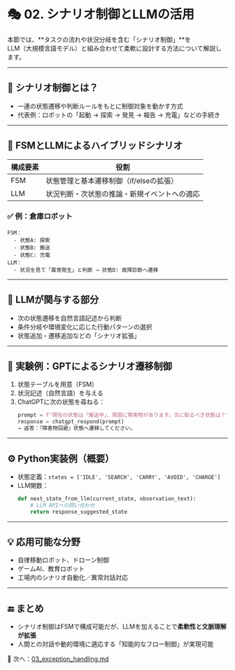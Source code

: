 # 🎭 02. シナリオ制御とLLMの活用

本節では、**タスクの流れや状況分岐を含む「シナリオ制御」**を  
LLM（大規模言語モデル）と組み合わせて柔軟に設計する方法について解説します。

---

## 🎯 シナリオ制御とは？

- 一連の状態遷移や判断ルールをもとに制御対象を動かす方式
- 代表例：ロボットの「起動 → 探索 → 発見 → 報告 → 充電」などの手続き

---

## 🔄 FSMとLLMによるハイブリッドシナリオ

| 構成要素 | 役割 |
|----------|------|
| FSM | 状態管理と基本遷移制御（if/elseの拡張） |
| LLM | 状況判断・次状態の推論・新規イベントへの適応 |

### ✅ 例：倉庫ロボット

```
FSM：
  - 状態A: 探索
  - 状態B: 搬送
  - 状態C: 充電
LLM：
  - 状況を見て「異常発生」と判断 → 状態D: 故障診断へ遷移
```

---

## 🧠 LLMが関与する部分

- 次の状態遷移を自然言語記述から判断
- 条件分岐や環境変化に応じた行動パターンの選択
- 状態追加・遷移追加などの「シナリオ拡張」

---

## 🧪 実験例：GPTによるシナリオ遷移制御

1. 状態テーブルを用意（FSM）
2. 状況記述（自然言語）を与える
3. ChatGPTに次の状態を尋ねる：
    ```python
    prompt = f"現在の状態は「搬送中」、周囲に障害物があります。次に取るべき状態は？"
    response = chatgpt_respond(prompt)
    → 返答：『障害物回避』状態へ遷移してください。
    ```

---

## ⚙️ Python実装例（概要）

- 状態定義：`states = ['IDLE', 'SEARCH', 'CARRY', 'AVOID', 'CHARGE']`
- LLM関数：
    ```python
    def next_state_from_llm(current_state, observation_text):
        # LLM APIへの問い合わせ
        return response_suggested_state
    ```

---

## 💡 応用可能な分野

- 自律移動ロボット、ドローン制御
- ゲームAI、教育ロボット
- 工場内のシナリオ自動化／異常対話対応

---

## 🔚 まとめ

- シナリオ制御はFSMで構成可能だが、LLMを加えることで**柔軟性と文脈理解が拡張**
- 人間との対話や動的環境に適応する「知能的なフロー制御」が実現可能

📄 次へ：[03_exception_handling.md](./03_exception_handling.md)

